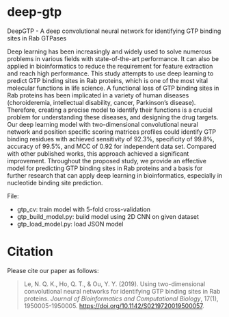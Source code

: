 # deep-gtp

DeepGTP - A deep convolutional neural network for identifying GTP binding sites in Rab GTPases

Deep learning has been increasingly and widely used to solve numerous problems in various fields with state-of-the-art performance. It can also be applied in bioinformatics to reduce the requirement for feature extraction and reach high performance. This study attempts to use deep learning to predict GTP binding sites in Rab proteins, which is one of the most vital molecular functions in life science. A functional loss of GTP binding sites in Rab proteins has been implicated in a variety of human diseases (choroideremia, intellectual disability, cancer, Parkinson’s disease). Therefore, creating a precise model to identify their functions is a crucial problem for understanding these diseases, and designing the drug targets. Our deep learning model with two-dimensional convolutional neural network and position specific scoring matrices profiles could identify GTP binding residues with achieved sensitivity of 92.3%, specificity of 99.8%, accuracy of 99.5%, and MCC of 0.92 for independent data set. Compared with other published works, this approach achieved a significant improvement. Throughout the proposed study, we provide an effective model for predicting GTP binding sites in Rab proteins and a basis for further research that can apply deep learning in bioinformatics, especially in nucleotide binding site prediction.

File:

- gtp_cv: train model with 5-fold cross-validation
- gtp_build_model.py: build model using 2D CNN on given dataset
- gtp_load_model.py: load JSON model

# Citation
Please cite our paper as follows:
>Le, N. Q. K., Ho, Q. T., & Ou, Y. Y. (2019). Using two-dimensional convolutional neural networks for identifying GTP binding sites in Rab proteins. *Journal of Bioinformatics and Computational Biology*, 17(1), 1950005-1950005. https://doi.org/10.1142/S0219720019500057.
